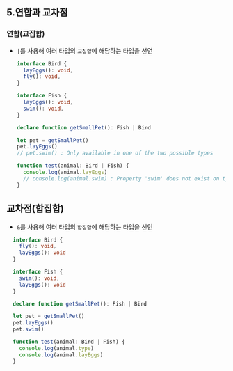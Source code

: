 ## 5.연합과 교차점

### 연합(교집합)

* `|`를 사용해 여러 타입의 `교집합`에 해당하는 타입을 선언

  ```typescript
  interface Bird {
    layEggs(): void,
    fly(): void,
  }

  interface Fish {
    layEggs(): void,
    swim(): void,
  }

  declare function getSmallPet(): Fish | Bird

  let pet = getSmallPet()
  pet.layEggs()
  // pet.swim() : Only available in one of the two possible types

  function test(animal: Bird | Fish) {
    console.log(animal.layEggs)
    // console.log(animal.swim) : Property 'swim' does not exist on type 'Bird | Fish'. Property 'swim' does not exist on type 'Bird'.ts(2339)
  }
  ```

## 교차점(합집합)

* `&`를 사용해 여러 타입의 `합집합`에 해당하는 타입을 선언

```typescript
  interface Bird {
    fly(): void,
    layEggs(): void
  }

  interface Fish {
    swim(): void,
    layEggs(): void
  }

  declare function getSmallPet(): Fish | Bird

  let pet = getSmallPet()
  pet.layEggs()
  pet.swim()

  function test(animal: Bird | Fish) {
    console.log(animal.type)
    console.log(animal.layEggs)
  }
  ```